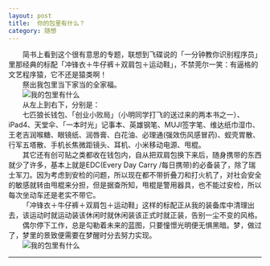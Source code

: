 ```yaml
---
layout: post  
title:  你的包里有什么？  
category: 随想  
---
```

&emsp;&emsp;简书上看到这个很有意思的专题，联想到飞碟说的「一分钟教你识别程序员」里那经典的标配「冲锋衣＋牛仔裤＋双肩包＋运动鞋」，不禁莞尔一笑：有逼格的文艺程序猿，它不还是猿类啊！  
&emsp;&emsp;祭出我包里当下家当的全家福。  
&emsp;&emsp;![我的包里有什么](http://cdn.28story.com/github/2014112001.jpg?imageView2/2/w/300)  
&emsp;&emsp;从左上到右下，分别是：  
&emsp;&emsp;七匹狼长钱包、「创业小败局」（小明同学打飞的送过来的两本书之一）、iPad4、天堂伞、「一本时光」记事本、英雄钢笔、MUJI签字笔、维达纸巾湿巾、王老吉润喉糖、眼镜纸、润唇膏、白花油、必理通(强效伤风感冒药)、蚬壳胃散、行军五塔散、手机长焦微距镜头、耳机、小米移动电源、甩棍。  
&emsp;&emsp;其它还有创可贴之类都收在钱包内，自从把双肩包换下来后，随身携带的东西就少了许多，基本上就是EDC(Every Day Carry /每日携带)的必备装了，除了瑞士军刀。因为考虑到安检的问题，所以现在都不带折叠刀和打火机了，对社会安全的敏感就转由甩棍来分担，但是据查所知，甩棍是警用器具，也不能过安检，所以每次坐动车还是老实不带它。  
&emsp;&emsp;「冲锋衣＋牛仔裤＋双肩包＋运动鞋」这样的标配正从我的装备库中清理出去，该运动时就运动装该休闲时就休闲装该正式时就正装，告别一尘不变的风格。  
&emsp;&emsp;偶尔停下工作，总是勾勒着未来的蓝图，只要憧憬光明便无惧黑暗。梦，做过了，梦里的景致便需要在梦醒时分去努力实现。  
&emsp;&emsp;![我的包里有什么](http://cdn.28story.com/github/2014112002.jpg?imageView2/2/w/300)  
- - -